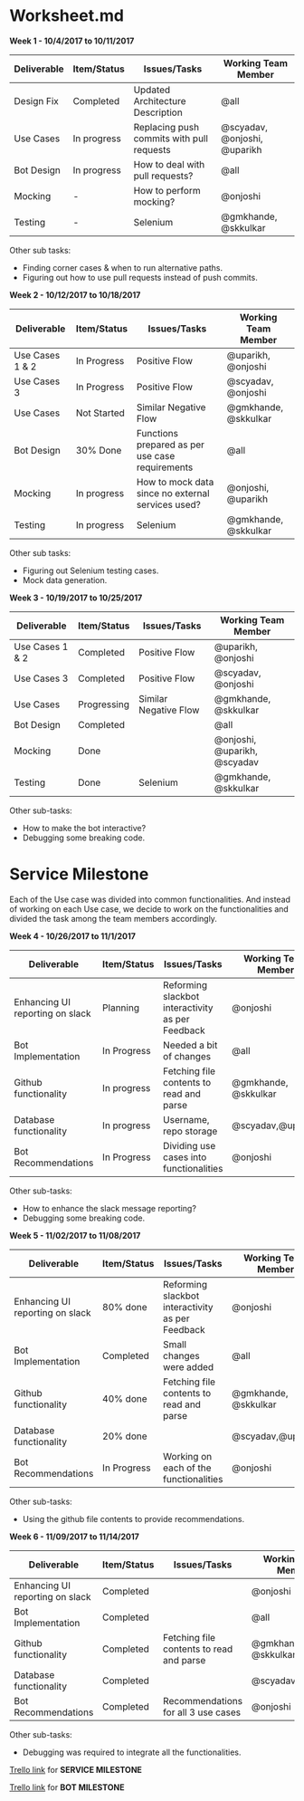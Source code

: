 # Worksheet.md

**Week 1 - 10/4/2017 to 10/11/2017**  


| Deliverable   | Item/Status   |  Issues/Tasks | Working Team Member
| ------------- | ------------  |  ------------ | ---------------
| Design Fix | Completed | Updated Architecture Description | @all
| Use Cases | In progress | Replacing push commits with pull requests | @scyadav, @onjoshi, @uparikh
| Bot Design | In progress | How to deal with pull requests? | @all
| Mocking | - | How to perform mocking? | @onjoshi
| Testing | - | Selenium | @gmkhande, @skkulkar


Other sub tasks:  
* Finding corner cases & when to run alternative paths.
* Figuring out how to use pull requests instead of push commits.  


  
**Week 2 - 10/12/2017 to 10/18/2017**  


| Deliverable   | Item/Status   |  Issues/Tasks | Working Team Member
| ------------- | ------------  |  ------------ | ---------------
| Use Cases 1 & 2 | In Progress | Positive Flow | @uparikh, @onjoshi
| Use Cases 3 | In Progress | Positive Flow | @scyadav, @onjoshi
| Use Cases| Not Started | Similar Negative Flow | @gmkhande, @skkulkar
| Bot Design | 30% Done | Functions prepared as per use case requirements | @all
| Mocking | In progress | How to mock data since no external services used?  |  @onjoshi, @uparikh
| Testing | In progress | Selenium | @gmkhande, @skkulkar  


Other sub tasks:
* Figuring out Selenium testing cases.
* Mock data generation.  


 
  
**Week 3 - 10/19/2017 to 10/25/2017**  


| Deliverable   | Item/Status   |  Issues/Tasks | Working Team Member
| ------------- | ------------  |  ------------ | ---------------
| Use Cases 1 & 2 | Completed | Positive Flow | @uparikh, @onjoshi
| Use Cases 3 | Completed | Positive Flow | @scyadav, @onjoshi 
| Use Cases| Progressing | Similar Negative Flow | @gmkhande, @skkulkar
| Bot Design |  Completed | | @all
| Mocking | Done |  |  @onjoshi, @uparikh, @scyadav
| Testing | Done | Selenium | @gmkhande, @skkulkar  


Other sub-tasks:
* How to make the bot interactive?
* Debugging some breaking code.  

# Service Milestone  

Each of the Use case was divided into common functionalities. And instead of working on each Use case, we decide to work on the functionalities and divided the task among the team members accordingly.  



**Week 4 - 10/26/2017 to 11/1/2017**  


| Deliverable   | Item/Status   |  Issues/Tasks | Working Team Member
| ------------- | ------------  |  ------------ | ---------------
| Enhancing UI reporting on slack | Planning | Reforming slackbot interactivity as per Feedback | @onjoshi
| Bot Implementation | In Progress | Needed a bit of changes | @all
| Github functionality | In progress | Fetching file contents to read and parse | @gmkhande, @skkulkar
| Database functionality | In progress | Username, repo storage | @scyadav,@uparikh
| Bot Recommendations | In Progress | Dividing use cases into functionalities | @onjoshi



Other sub-tasks:
* How to enhance the slack message reporting?
* Debugging some breaking code.  


**Week 5 - 11/02/2017 to 11/08/2017**  


| Deliverable   | Item/Status   |  Issues/Tasks | Working Team Member
| ------------- | ------------  |  ------------ | ---------------
| Enhancing UI reporting on slack | 80% done | Reforming slackbot interactivity as per Feedback| @onjoshi
| Bot Implementation | Completed | Small changes were added | @all
| Github functionality | 40% done | Fetching file contents to read and parse | @gmkhande, @skkulkar
| Database functionality | 20% done |  | @scyadav,@uparikh
| Bot Recommendations | In Progress | Working on each of the functionalities | @onjoshi  



Other sub-tasks:
* Using the github file contents to provide recommendations.  

**Week 6 - 11/09/2017 to 11/14/2017**  




| Deliverable   | Item/Status   |  Issues/Tasks | Working Team Member
| ------------- | ------------  |  ------------ | ---------------
| Enhancing UI reporting on slack | Completed |  | @onjoshi
| Bot Implementation | Completed |  | @all
| Github functionality | Completed | Fetching file contents to read and parse | @gmkhande, @skkulkar
| Database functionality | Completed |  | @scyadav,@uparikh
| Bot Recommendations | Completed | Recommendations for all 3 use cases | @onjoshi



Other sub-tasks:
* Debugging was required to integrate all the functionalities.


[Trello link](https://trello.com/b/QfvJ0xst/service-milestone) for **SERVICE MILESTONE**  

[Trello link](https://trello.com/b/TOCZ77rb/android-recommender) for **BOT MILESTONE**


